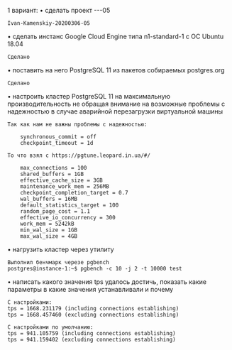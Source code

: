 1 вариант:
• сделать проект <firstname>-<lastname>-<yyyymmdd>-05
    
    Ivan-Kamenskiy-20200306-05

• сделать инстанс Google Cloud Engine типа n1-standard-1 с ОС Ubuntu 18.04
    
    Сделано

• поставить на него PostgreSQL 11 из пакетов собираемых postgres.org

    Сделано

• настроить кластер PostgreSQL 11 на максимальную производительность не
обращая внимание на возможные проблемы с надежностью в случае
аварийной перезагрузки виртуальной машины

    Так как нам не важны проблемы с надежностью:

        synchronous_commit = off
        checkpoint_timeout = 1d

    То что взял с https://pgtune.leopard.in.ua/#/

        max_connections = 100
        shared_buffers = 1GB
        effective_cache_size = 3GB
        maintenance_work_mem = 256MB
        checkpoint_completion_target = 0.7
        wal_buffers = 16MB
        default_statistics_target = 100
        random_page_cost = 1.1
        effective_io_concurrency = 300
        work_mem = 5242kB
        min_wal_size = 1GB
        max_wal_size = 4GB

• нагрузить кластер через утилиту

    Выполнил бенчмарк черезе pgbench 
    postgres@instance-1:~$ pgbench -c 10 -j 2 -t 10000 test


• написать какого значения tps удалось достичь, показать какие параметры в
какие значения устанавливали и почему
    
    С настройками:
    tps = 1668.231179 (including connections establishing)
    tps = 1668.457460 (excluding connections establishing)

    С настройками по умолчанию:
    tps = 941.105759 (including connections establishing)
    tps = 941.159402 (excluding connections establishing)
